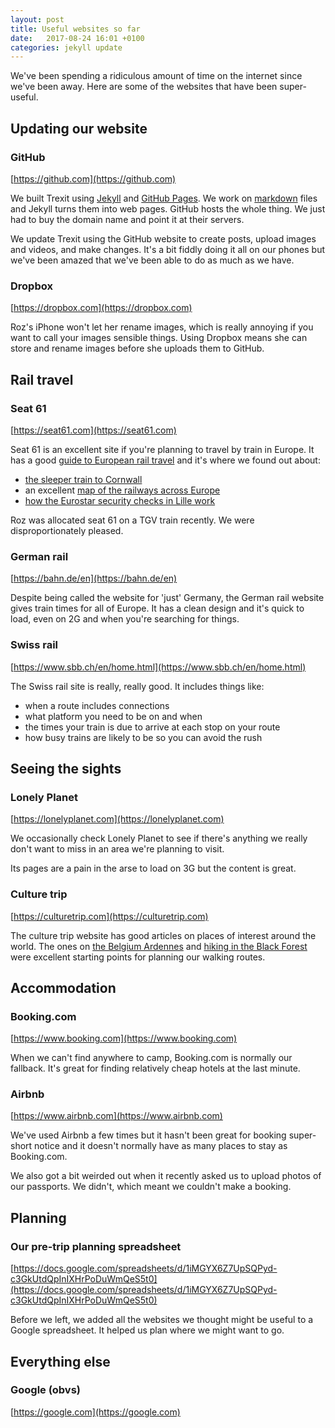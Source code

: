 ```yaml
---
layout: post
title: Useful websites so far
date:   2017-08-24 16:01 +0100
categories: jekyll update
---
```


We've been spending a ridiculous amount of time on the internet since we've been away. Here are some of the websites that have been super-useful.

## Updating our website

### GitHub 
[https://github.com](https://github.com)

We built Trexit using [Jekyll](https://jekyllrb.com) and [GitHub Pages](https://help.github.com/articles/using-jekyll-as-a-static-site-generator-with-github-pages/). We work on [markdown](https://daringfireball.net/projects/markdown/) files and Jekyll turns them into web pages. GitHub hosts the whole thing. We just had to buy the domain name and point it at their servers.

We update Trexit using the GitHub website to create posts, upload images and videos, and make changes. It's a bit fiddly doing it all on our phones but we've been amazed that we've been able to do as much as we have.

### Dropbox
[https://dropbox.com](https://dropbox.com)

Roz's iPhone won't let her rename images, which is really annoying if you want to call your images sensible things. Using Dropbox means she can store and rename images before she uploads them to GitHub.

## Rail travel

### Seat 61
[https://seat61.com](https://seat61.com)

Seat 61 is an excellent site if you're planning to travel by train in Europe. It has a good [guide to European rail travel](https://www.seat61.com/Europe-train-travel.htm) and it's where we found out about:

- [the sleeper train to Cornwall](https://www.seat61.com/Cornwall-sleeper.htm)
- an excellent [map of the railways across Europe](http://www.stanfords.co.uk/Europe-Travellers-Railway-Map_9789077899090)
- [how the Eurostar security checks in Lille work](https://www.seat61.com/eurostar-to-lyon-avignon-marseille.htm)

Roz was allocated seat 61 on a TGV train recently. We were disproportionately pleased.

### German rail
[https://bahn.de/en](https://bahn.de/en)

Despite being called the website for 'just' Germany, the German rail website gives train times for all of Europe. It has a clean design and it's quick to load, even on 2G and when you're searching for things.

### Swiss rail
[https://www.sbb.ch/en/home.html](https://www.sbb.ch/en/home.html)

The Swiss rail site is really, really good. It includes things like:

- when a route includes connections
- what platform you need to be on and when
- the times your train is due to arrive at each stop on your route
- how busy trains are likely to be so you can avoid the rush

## Seeing the sights

### Lonely Planet
[https://lonelyplanet.com](https://lonelyplanet.com)

We occasionally check Lonely Planet to see if there's anything we really don't want to miss in an area we're planning to visit.

Its pages are a pain in the arse to load on 3G but the content is great.

### Culture trip
[https://culturetrip.com](https://culturetrip.com)

The culture trip website has good articles on places of interest around the world. The ones on [the Belgium Ardennes](https://theculturetrip.com/europe/belgium/articles/the-top-3-hikes-in-the-belgian-ardennes/) and [hiking in the Black Forest](https://theculturetrip.com/europe/germany/articles/the-10-most-beautiful-spots-in-germanys-black-forest/) were excellent starting points for planning our walking routes.

## Accommodation

### Booking.com
[https://www.booking.com](https://www.booking.com)

When we can't find anywhere to camp, Booking.com is normally our fallback. It's great for finding relatively cheap hotels at the last minute. 

### Airbnb
[https://www.airbnb.com](https://www.airbnb.com)

We've used Airbnb a few times but it hasn't been great for booking super-short notice and it doesn't normally have as many places to stay as Booking.com.

We also got a bit weirded out when it recently asked us to upload photos of our passports. We didn't, which meant we couldn't make a booking.

## Planning

### Our pre-trip planning spreadsheet
[https://docs.google.com/spreadsheets/d/1iMGYX6Z7UpSQPyd-c3GkUtdQpInIXHrPoDuWmQeS5t0](https://docs.google.com/spreadsheets/d/1iMGYX6Z7UpSQPyd-c3GkUtdQpInIXHrPoDuWmQeS5t0)

Before we left, we added all the websites we thought might be useful to a Google spreadsheet. It helped us plan where we might want to go.

## Everything else 

### Google (obvs)
[https://google.com](https://google.com)



